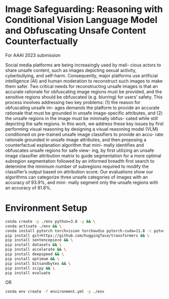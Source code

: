 # Image Safeguarding: Reasoning with Conditional Vision Language Model and Obfuscating Unsafe Content Counterfactually

For AAAI 2023 submission

Social media platforms are being increasingly used by mali-
cious actors to share unsafe content, such as images depicting
sexual activity, cyberbullying, and self-harm. Consequently,
major platforms use artificial intelligence (AI) and human
moderation to reconstruct such images to make them safer.
Two critical needs for reconstructing unsafe images is that
an accurate rationale for obfuscating image regions must be
provided, and the sensitive regions should be obfuscated (e.g.
blurring) for users’ safety. This process involves addressing
two key problems: (1) the reason for obfuscating unsafe im-
ages demands the platform to provide an accurate rationale
that must be grounded in unsafe image-specific attributes, and
(2) the unsafe regions in the image must be minimally obfus-
cated while still depicting the safe regions. In this work, we
address these key issues by first performing visual reasoning
by designing a visual reasoning model (VLM) conditioned
on pre-trained unsafe image classifiers to provide an accu-
rate rationale grounded in unsafe image attributes, and then
proposing a counterfactual explanation algorithm that mini-
mally identifies and obfuscates unsafe regions for safe view-
ing, by first utilizing an unsafe image classifier attribution
matrix to guide segmentation for a more optimal subregion
segmentation followed by an informed breadth first search
to determine the minimum number of subregions required to
modify the classifier’s output based on attribution score. Our
evaluations show our algorithms can categorize three unsafe
categories of images with an accuracy of 93.9%, and mini-
mally segment only the unsafe regions with an accuracy of
81.8%.


# Environment Setup

```bash
conda create -p ./env python=3.8 -y && \
conda activate ./env && \
conda install pytorch torchvision torchaudio pytorch-cuda=11.8 -c pytorch -c nvidia -y && \
pip install git+https://github.com/huggingface/transformers && \
pip install sentencepiece && \
pip install datasets && \
pip install accelerate && \
pip install deepspeed && \
pip install optimum && \
pip install bitsandbytes && \
pip install scipy && \
pip install evaluate
```

OR

```bash
conda env create -f environment.yml -p ./env 
```